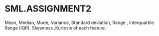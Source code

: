 # SML.ASSIGNMENT2
 Mean, Median, Mode, Variance, Standard deviation, Range , Interquartile Range (IQR),  Skewness ,Kurtosis of each feature.
